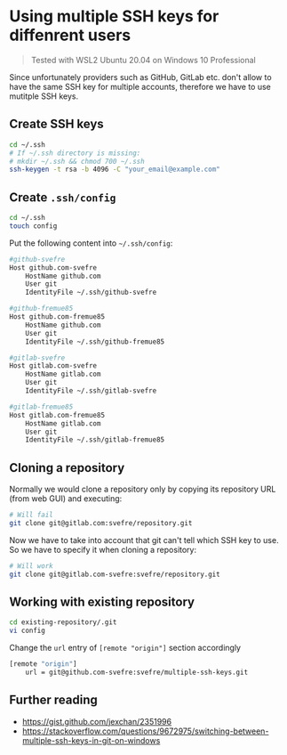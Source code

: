 # Using multiple SSH keys for diffenrent users

> Tested with WSL2 Ubuntu 20.04 on Windows 10 Professional

Since unfortunately providers such as GitHub, GitLab etc. don't allow to have the same SSH key for multiple accounts, therefore we have to use mutitple SSH keys.

## Create SSH keys

```bash
cd ~/.ssh
# If ~/.ssh directory is missing:
# mkdir ~/.ssh && chmod 700 ~/.ssh
ssh-keygen -t rsa -b 4096 -C "your_email@example.com"
```

## Create `.ssh/config`

```bash
cd ~/.ssh
touch config
```

Put the following content into `~/.ssh/config`:

```bash
#github-svefre
Host github.com-svefre
    HostName github.com
    User git
    IdentityFile ~/.ssh/github-svefre

#github-fremue85
Host github.com-fremue85
    HostName github.com
    User git
    IdentityFile ~/.ssh/github-fremue85

#gitlab-svefre
Host gitlab.com-svefre
    HostName gitlab.com
    User git
    IdentityFile ~/.ssh/gitlab-svefre

#gitlab-fremue85
Host gitlab.com-fremue85
    HostName gitlab.com
    User git
    IdentityFile ~/.ssh/gitlab-fremue85
```

## Cloning a repository

Normally we would clone a repository only by copying its repository URL (from web GUI) and executing:

```bash
# Will fail
git clone git@gitlab.com:svefre/repository.git
```

Now we have to take into account that git can't tell which SSH key to use. So we have to specify it when cloning a repository:

```bash
# Will work
git clone git@gitlab.com-svefre:svefre/repository.git
```

## Working with existing repository

```bash
cd existing-repository/.git
vi config
```

Change the `url` entry of `[remote "origin"]` section accordingly

```bash
[remote "origin"]
    url = git@github.com-svefre:svefre/multiple-ssh-keys.git
```

## Further reading

* <https://gist.github.com/jexchan/2351996>
* <https://stackoverflow.com/questions/9672975/switching-between-multiple-ssh-keys-in-git-on-windows>
